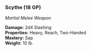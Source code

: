 ### Scythe (18 GP)
*Martial Melee Weapon*  

**Damage:** 2d4 Slashing  
**Properties:** Heavy, Reach, Two-Handed  
**Mastery:** Sap  
**Weight:** 10 lb.